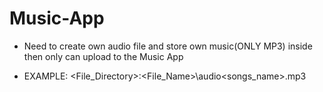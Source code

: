 # Music-App

- Need to create own audio file and store own music(ONLY MP3) inside then
  only can upload to the Music App

- EXAMPLE: <File_Directory>:\<File_Name>\audio\<songs_name>.mp3
